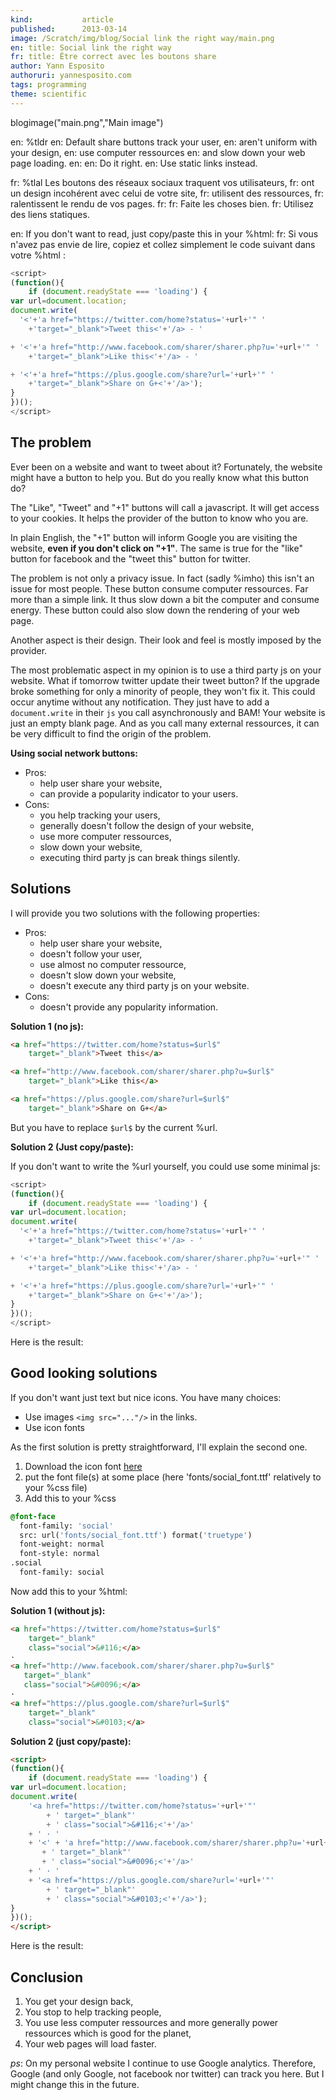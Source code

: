 ```yaml
---
kind:           article
published:      2013-03-14
image: /Scratch/img/blog/Social link the right way/main.png
en: title: Social link the right way
fr: title: Être correct avec les boutons share
author: Yann Esposito
authoruri: yannesposito.com
tags: programming
theme: scientific
---
```

blogimage("main.png","Main image")

<div class="intro">

en: %tldr
en: Default share buttons track your user,
en: aren't uniform with your design,
en: use computer ressources
en: and slow down your web page loading.
en: 
en: Do it right.
en: Use static links instead.

fr: %tlal Les boutons des réseaux sociaux traquent vos utilisateurs,
fr: ont un design incohérent avec celui de votre site,
fr: utilisent des ressources,
fr: ralentissent le rendu de vos pages.
fr: 
fr: Faite les choses bien.
fr: Utilisez des liens statiques.

en: If you don't want to read, just copy/paste this in your %html:
fr: Si vous n'avez pas envie de lire, copiez et collez simplement le code suivant dans votre %html :

``` js
<script>
(function(){
    if (document.readyState === 'loading') {
var url=document.location;
document.write(
  '<'+'a href="https://twitter.com/home?status='+url+'" '
    +'target="_blank">Tweet this<'+'/a> - '

+ '<'+'a href="http://www.facebook.com/sharer/sharer.php?u='+url+'" '
    +'target="_blank">Like this<'+'/a> - '

+ '<'+'a href="https://plus.google.com/share?url='+url+'" '
    +'target="_blank">Share on G+<'+'/a>');
}
})();
</script>
```

</div>

## The problem

Ever been on a website and want to tweet about it?
Fortunately, the website might have a button to help you.
But do you really know what this button do?

The "Like", "Tweet" and "+1" buttons will call a javascript.
It will get access to your cookies.
It helps the provider of the button to know who you are.

In plain English, the "+1" button will inform Google
you are visiting the website, **even if you don't click on "+1"**.
The same is true for the "like" button for facebook and the "tweet this" button for twitter.

The problem is not only a privacy issue.
In fact (sadly %imho) this isn't an issue for most people.
These button consume computer ressources.
Far more than a simple link.
It thus slow down a bit the computer and consume energy.
These button could also slow down the rendering of your web page.

Another aspect is their design.
Their look and feel is mostly imposed by the provider.

The most problematic aspect in my opinion is to use a third party js on your website.
What if tomorrow twitter update their tweet button?
If the upgrade broke something for only a minority of people, they won't fix it.
This could occur anytime without any notification.
They just have to add a `document.write` in their `js` you call asynchronously and BAM!
Your website is just an empty blank page.
And as you call many external ressources, it can be very difficult to find the origin of the problem.

**Using social network buttons:**

- Pros:
    - help user share your website,
    - can provide a popularity indicator to your users.
- Cons:
    - you help tracking your users,
    - generally doesn't follow the design of your website,
    - use more computer ressources,
    - slow down your website,
    - executing third party js can break things silently.

## Solutions

I will provide you two solutions with the following properties:

- Pros:
    - help user share your website,
    - doesn't follow your user,
    - use almost no computer ressource,
    - doesn't slow down your website,
    - doesn't execute any third party js on your website.
- Cons:
    - doesn't provide any popularity information.

**Solution 1 (no js):**

``` html
<a href="https://twitter.com/home?status=$url$"
    target="_blank">Tweet this</a>

<a href="http://www.facebook.com/sharer/sharer.php?u=$url$"
    target="_blank">Like this</a>

<a href="https://plus.google.com/share?url=$url$"
    target="_blank">Share on G+</a>
```
But you have to replace `$url$` by the current %url.

**Solution 2 (Just copy/paste):**

If you don't want to write the %url yourself, you could use some minimal js:

``` js
<script>
(function(){
    if (document.readyState === 'loading') {
var url=document.location;
document.write(
  '<'+'a href="https://twitter.com/home?status='+url+'" '
    +'target="_blank">Tweet this<'+'/a> - '

+ '<'+'a href="http://www.facebook.com/sharer/sharer.php?u='+url+'" '
    +'target="_blank">Like this<'+'/a> - '

+ '<'+'a href="https://plus.google.com/share?url='+url+'" '
    +'target="_blank">Share on G+<'+'/a>');
}
})();
</script>
```

Here is the result:

<div style="text-align:center" class="nostar">
<script>
(function(){
    if (document.readyState === 'loading') {
var url=document.location;
document.write(
  '<'+'a href="https://twitter.com/home?status='+url+'" '
    +'target="_blank">Tweet this<'+'/a> - '

+ '<'+'a href="http://www.facebook.com/sharer/sharer.php?u='+url+'" '
    +'target="_blank">Like this<'+'/a> - '

+ '<'+'a href="https://plus.google.com/share?url='+url+'" '
    +'target="_blank">Share on G+<'+'/a>');
}
})();
</script>
</div>

## Good looking solutions

If you don't want just text but nice icons.
You have many choices:

- Use images `<img src="..."/>` in the links.
- Use icon fonts

As the first solution is pretty straightforward, I'll explain the second one.

1. Download the icon font [here](http://blog.martianwabbit.com/post/4344642365.html)
2. put the font file(s) at some place (here 'fonts/social_font.ttf' relatively to your %css file)
3. Add this to your %css

``` css
@font-face
  font-family: 'social'
  src: url('fonts/social_font.ttf') format('truetype')
  font-weight: normal
  font-style: normal
.social
  font-family: social
```

Now add this to your %html:

**Solution 1 (without js):**

``` html
<a href="https://twitter.com/home?status=$url$"
    target="_blank"
    class="social">&#116;</a>
·
<a href="http://www.facebook.com/sharer/sharer.php?u=$url$"
   target="_blank"
   class="social">&#0096;</a>
·
<a href="https://plus.google.com/share?url=$url$"
    target="_blank"
    class="social">&#0103;</a>
```

**Solution 2 (just copy/paste):**

``` html
<script>
(function(){
    if (document.readyState === 'loading') {
var url=document.location;
document.write(
    '<a href="https://twitter.com/home?status='+url+'"'
        + ' target="_blank"'
        + ' class="social">&#116;<'+'/a>'
    + ' · '
    + '<' + 'a href="http://www.facebook.com/sharer/sharer.php?u='+url+'"'
       + ' target="_blank"'
       + ' class="social">&#0096;<'+'/a>'
    + ' · '
    + '<a href="https://plus.google.com/share?url='+url+'"'
        + ' target="_blank"'
        + ' class="social">&#0103;<'+'/a>');
}
})();
</script>
```

Here is the result:

<div style="font-size: 2em; text-align: center;" class="nostar">
<script>
(function(){
    if (document.readyState === 'loading') {
var url=document.location;
document.write(
    '<a href="https://twitter.com/home?status='+url+'"'
        + ' target="_blank"'
        + ' class="social">&#116;<'+'/a>'
    + ' · '
    + '<' + 'a href="http://www.facebook.com/sharer/sharer.php?u='+url+'"'
       + ' target="_blank"'
       + ' class="social">&#0096;<'+'/a>'
    + ' · '
    + '<a href="https://plus.google.com/share?url='+url+'"'
        + ' target="_blank"'
        + ' class="social">&#0103;<'+'/a>');
}
})();
</script>
</div>

## Conclusion

1. You get your design back,
2. You stop to help tracking people,
3. You use less computer ressources and more generally power ressources which is good for the planet,
4. Your web pages will load faster.

_ps_: On my personal website I continue to use Google analytics.
Therefore, Google (and only Google, not facebook nor twitter) can track you here.
But I might change this in the future.

